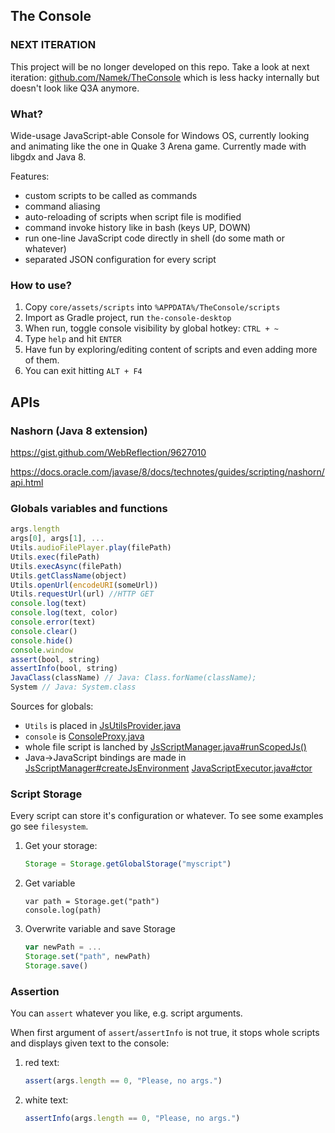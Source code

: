 ## The Console

### NEXT ITERATION

This project will be no longer developed on this repo. Take a look at next iteration: [github.com/Namek/TheConsole](https://github.com/Namek/TheConsole) which is less hacky internally but doesn't look like Q3A anymore.

### What?

Wide-usage JavaScript-able Console for Windows OS, currently looking and animating like the one in Quake 3 Arena game. Currently made with libgdx and Java 8.

Features:
* custom scripts to be called as commands
* command aliasing
* auto-reloading of scripts when script file is modified
* command invoke history like in bash (keys UP, DOWN)
* run one-line JavaScript code directly in shell (do some math or whatever)
* separated JSON configuration for every script

### How to use?

1. Copy `core/assets/scripts` into  `%APPDATA%/TheConsole/scripts`
2. Import as Gradle project, run `the-console-desktop`
3. When run, toggle console visibility by global hotkey: `CTRL + ~`
4. Type `help` and hit `ENTER`
5. Have fun by exploring/editing content of scripts and even adding more of them.
6. You can exit hitting `ALT + F4`

## APIs

### Nashorn (Java 8 extension)

https://gist.github.com/WebReflection/9627010

https://docs.oracle.com/javase/8/docs/technotes/guides/scripting/nashorn/api.html


### Globals variables and functions

```js
args.length
args[0], args[1], ...
Utils.audioFilePlayer.play(filePath)
Utils.exec(filePath)
Utils.execAsync(filePath)
Utils.getClassName(object)
Utils.openUrl(encodeURI(someUrl))
Utils.requestUrl(url) //HTTP GET
console.log(text)
console.log(text, color)
console.error(text)
console.clear()
console.hide()
console.window
assert(bool, string)
assertInfo(bool, string)
JavaClass(className) // Java: Class.forName(className);
System // Java: System.class
```

Sources for globals:
* `Utils` is placed in [JsUtilsProvider.java](core/src/net/namekdev/theconsole/scripts/JsUtilsProvider.java)
* `console` is [ConsoleProxy.java](core/src/net/namekdev/theconsole/scripts/ConsoleProxy.java)
* whole file script is lanched by [JsScriptManager.java#runScopedJs()](core/src/net/namekdev/theconsole/scripts/JsScriptManager.java)
* Java->JavaScript bindings are made in [JsScriptManager#createJsEnvironment](core/src/net/namekdev/theconsole/scripts/JsScriptManager.java) [JavaScriptExecutor.java#ctor](core/src/net/namekdev/theconsole/scripts/JavaScriptExecutor.java)

### Script Storage

Every script can store it's configuration or whatever. To see some examples go see `filesystem`.

1. Get your storage:
    ```js
    Storage = Storage.getGlobalStorage("myscript")
    ```

2. Get variable
    ```
    var path = Storage.get("path")
    console.log(path)
    ```

3. Overwrite variable and save Storage
    ```js
    var newPath = ...
    Storage.set("path", newPath)
    Storage.save()
    ```

### Assertion

You can `assert` whatever you like, e.g. script arguments.

When first argument of `assert`/`assertInfo` is not true, it stops whole scripts and displays given text to the console:

1. red text:
    ```js
    assert(args.length == 0, "Please, no args.")
    ```

2. white text:
    ```js
    assertInfo(args.length == 0, "Please, no args.")
    ```
